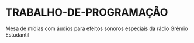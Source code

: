 # TRABALHO-DE-PROGRAMAÇÃO
Mesa de mídias com áudios para efeitos sonoros especiais da rádio Grêmio Estudantil
